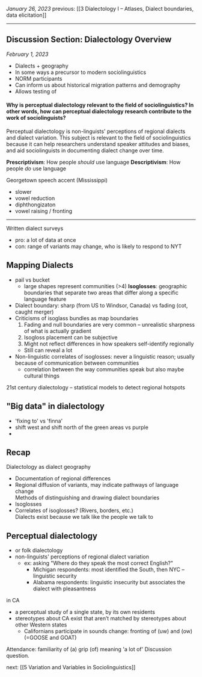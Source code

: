 *January 26, 2023*
previous: [[3 Dialectology I – Atlases, Dialect boundaries, data elicitation]]

---

## Discussion Section: Dialectology Overview
*February 1, 2023*

- Dialects + geography
- In some ways a precursor to modern sociolinguistics
- NORM participants
- Can inform us about historical migration patterns and demography
- Allows testing of 

#### Why is perceptual dialectology relevant to the field of sociolinguistics? In other words, how can perceptual dialectology research contribute to the work of sociolinguists?
Perceptual dialectology is non-linguists' perceptions of regional dialects and dialect variation. This subject is relevant to the field of sociolinguistics because it can help researchers understand speaker attitudes and biases, and aid sociolinguists in documenting dialect change over time.

**Prescriptivism**: How people *should* use language
**Descriptivism**: How people *do* use language

Georgetown speech accent (Mississippi)
- slower
- vowel reduction
- diphthongizaton
- vowel raising / fronting

---

Written dialect surveys
- pro: a lot of data at once
- con: range of variants may change, who is likely to respond to NYT

## Mapping Dialects
- pail vs bucket
	- large shapes represent communities (>4)
**Isoglosses**: geographic boundaries that separate two areas that differ along a specific language feature
- Dialect boundary: sharp (from US to Windsor, Canada) vs fading (cot, caught merger)
- Criticisms of isoglass bundles as map boundaries
	1. Fading and null boundaries are very common – unrealistic sharpness of what is actually gradient
	2. Isogloss placement can be subjective
	3. Might not reflect differences in how speakers self-identify regionally
	- Still can reveal a lot
- Non-linguistic correlates of isoglosses: never a linguistic reason; usually because of communication between communities
	- correlation between the way communities speak but also maybe cultural things

21st century dialectology – statistical models to detect regional hotspots

## "Big data" in dialectology
- 'fixing to' vs 'finna'
- shift west and shift north of the green areas vs purple
- 

## Recap
Dialectology as dialect geography
- Documentation of regional differences
- Regional diffusion of variants, may indicate pathways of language change  
Methods of distinguishing and drawing dialect boundaries
- Isoglosses
- Correlates of isoglosses? (Rivers, borders, etc.)  
Dialects exist because we talk like the people we talk to


## Perceptual dialectology
- or folk dialectology
- non-linguists' perceptions of regional dialect variation
	- ex: asking "Where do they speak the most correct English?"
		- Michigan respondents: most identified the South, then NYC – linguistic security
		- Alabama respondents: linguistic insecurity but associates the dialect with pleasantness

in CA
- a perceptual study of a single state, by its own residents
- stereotypes about CA exist that aren’t matched by stereotypes about other Western states
	- Californians participate in sounds change: fronting of (uw) and (ow) (=GOOSE and GOAT)

Attendance: familiarity of (a) grip (of) meaning 'a lot of'
Discussion question.


next: [[5 Variation and Variables in Sociolinguistics]]